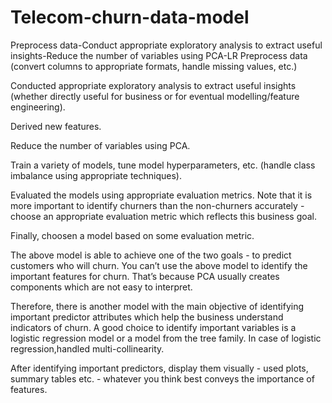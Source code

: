 # Telecom-churn-data-model
Preprocess data-Conduct appropriate exploratory analysis to extract useful insights-Reduce the number of variables using PCA-LR
Preprocess data (convert columns to appropriate formats, handle missing values, etc.)

Conducted appropriate exploratory analysis to extract useful insights (whether directly useful for business or for eventual modelling/feature engineering).

Derived new features.

Reduce the number of variables using PCA.

Train a variety of models, tune model hyperparameters, etc. (handle class imbalance using appropriate techniques).

Evaluated the models using appropriate evaluation metrics. Note that it is more important to identify churners than the non-churners accurately - choose an appropriate evaluation metric which reflects this business goal.

Finally, choosen a model based on some evaluation metric.

 

The above model is able to achieve one of the two goals - to predict customers who will churn. You can’t use the above model to identify the important features for churn. That’s because PCA usually creates components which are not easy to interpret.

 

Therefore, there is another model with the main objective of identifying important predictor attributes which help the business understand indicators of churn. A good choice to identify important variables is a logistic regression model or a model from the tree family. In case of logistic regression,handled multi-collinearity.

 

After identifying important predictors, display them visually - used plots, summary tables etc. - whatever you think best conveys the importance of features.
